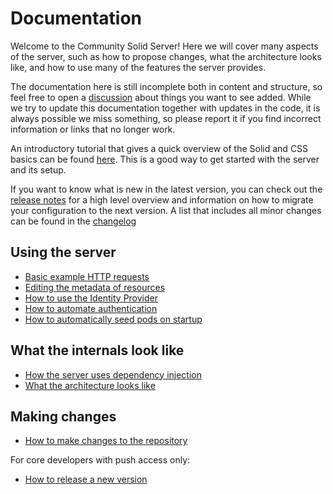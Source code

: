 # Documentation

Welcome to the Community Solid Server!
Here we will cover many aspects of the server,
such as how to propose changes,
what the architecture looks like,
and how to use many of the features the server provides.

The documentation here is still incomplete both in content and structure, so feel free to open
a [discussion](https://github.com/CommunitySolidServer/CommunitySolidServer/discussions) about things you want to see added.
While we try to update this documentation together with updates in the code,
it is always possible we miss something,
so please report it if you find incorrect information or links that no longer work.

An introductory tutorial that gives a quick overview of the Solid and CSS basics can be found
[here](https://github.com/KNowledgeOnWebScale/solid-linked-data-workshops-hands-on-exercises/blob/main/css-tutorial.md).
This is a good way to get started with the server and its setup.

If you want to know what is new in the latest version,
you can check out the [release notes](https://github.com/CommunitySolidServer/CommunitySolidServer/blob/main/RELEASE_NOTES.md)
for a high level overview and information on how to migrate your configuration to the next version.
A list that includes all minor changes can be found in 
the [changelog](https://github.com/CommunitySolidServer/CommunitySolidServer/blob/main/CHANGELOG.md)

## Using the server

 * [Basic example HTTP requests](example-requests.md)
 * [Editing the metadata of resources](metadata-editing.md)
 * [How to use the Identity Provider](identity-provider.md)
 * [How to automate authentication](client-credentials.md)
 * [How to automatically seed pods on startup](seeding-pods.md)

## What the internals look like

 * [How the server uses dependency injection](dependency-injection.md)
 * [What the architecture looks like](architecture.md)
 
## Making changes

 * [How to make changes to the repository](making-changes.md)

For core developers with push access only: 

 * [How to release a new version](release.md)
